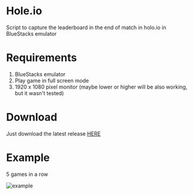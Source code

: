 # Hole.io
Script to capture the leaderboard in the end of match in holo.io in BlueStacks emulator

# Requirements
1. BlueStacks emulator
2. Play game in full screen mode
3. 1920 x 1080 pixel monitor (maybe lower or higher will be also working, but it wasn't tested)

# Download
Just download the latest release [HERE](https://github.com/indeed999/holeio/releases)

# Example
5 games in a row

![example](https://i.imgur.com/qwsOyf1.png)


